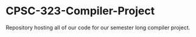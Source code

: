 # CPSC-323-Compiler-Project
Repository hosting all of our code for our semester long compiler project. 
